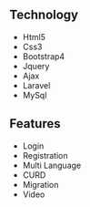 <h2>Technology</h2>
<ul>
    <li>Html5</li>
    <li>Css3</li>
    <li>Bootstrap4</li>
    <li>Jquery</li>
     <li>Ajax</li>
     <li>Laravel</li>
     <li>MySql</li>
 </ul>
 
 
 <h2>Features</h2>
<ul>
    <li>Login</li>
    <li>Registration</li>
    <li>Multi Language</li>
    <li>CURD</li>
     <li>Migration</li>
     <li>Video</li>
    
 </ul>
    
    
